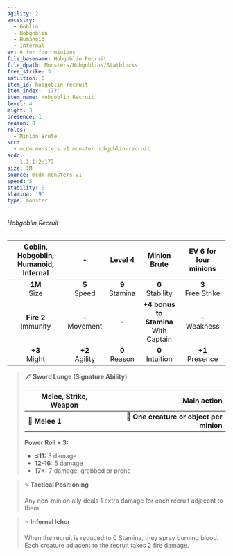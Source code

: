 ```yaml
---
agility: 2
ancestry:
  - Goblin
  - Hobgoblin
  - Humanoid
  - Infernal
ev: 6 for four minions
file_basename: Hobgoblin Recruit
file_dpath: Monsters/Hobgoblins/Statblocks
free_strike: 3
intuition: 0
item_id: hobgoblin-recruit
item_index: '177'
item_name: Hobgoblin Recruit
level: 4
might: 3
presence: 1
reason: 0
roles:
  - Minion Brute
scc:
  - mcdm.monsters.v1:monster:hobgoblin-recruit
scdc:
  - 1.1.1:2:177
size: 1M
source: mcdm.monsters.v1
speed: 5
stability: 0
stamina: '9'
type: monster
---
```


###### Hobgoblin Recruit

| Goblin, Hobgoblin, Humanoid, Infernal |          -          |      Level 4       |               Minion Brute                | EV 6 for four minions  |
| :-----------------------------------: | :-----------------: | :----------------: | :---------------------------------------: | :--------------------: |
|           **1M**<br/> Size            |  **5**<br/> Speed   | **9**<br/> Stamina |           **0**<br/> Stability            | **3**<br/> Free Strike |
|       **Fire 2**<br/> Immunity        | **-**<br/> Movement |         -          | **+4 bonus to Stamina**<br/> With Captain |  **-**<br/> Weakness   |
|           **+3**<br/> Might           | **+2**<br/> Agility | **0**<br/> Reason  |           **0**<br/> Intuition            |  **+1**<br/> Presence  |

<!-- -->
> 🗡 **Sword Lunge (Signature Ability)**
>
> | **Melee, Strike, Weapon** |                          **Main action** |
> | ------------------------- | ---------------------------------------: |
> | **📏 Melee 1**            | **🎯 One creature or object per minion** |
>
> **Power Roll + 3:**
>
> - **≤11:** 3 damage
> - **12-16:** 5 damage
> - **17+:** 7 damage; grabbed or prone

<!-- -->
> ⭐️ **Tactical Positioning**
>
> Any non-minion ally deals 1 extra damage for each recruit adjacent to them.

<!-- -->
> ⭐️ **Infernal Ichor**
>
> When the recruit is reduced to 0 Stamina, they spray burning blood. Each creature adjacent to the recruit takes 2 fire damage.
